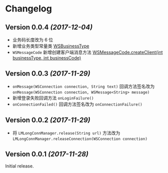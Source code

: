 # Changelog

## Version 0.0.4 *(2017-12-04)*

* 业务码长度改为 6 位
* 新增业务类型常量类 [WSBusinessType](https://github.com/UamaHZ/long-conn-manager/blob/master/library/src/main/java/cn/com/uama/longconnmanager/WSBusinessType.java)
* `WSMessageCode` 新增创建客户端消息方法 [WSMessageCode.createClient(int businessType, int businessCode)](https://github.com/UamaHZ/long-conn-manager/blob/e5dd47bdc355db3694fba74ce627b0eef54c5afb/library/src/main/java/cn/com/uama/longconnmanager/WSMessageCode.java#L48)


## Version 0.0.3 *(2017-11-29)*

* `onMessage(WSConnection connection, String text)` 回调方法签名改为 `onMessage(WSConnection connection, WSMessage<String> message)`
* 新增登录失败回调方法 `onLoginFailure()`
* `onConnectionFailed()` 回调方法签名改为 `onConnectionFailure()`

## Version 0.0.2 *(2017-11-29)*

* 将 `LMLongConnManager.release(String url)` 方法改为 `LMLongConnManager.releaseConnection(WSConnection connection)`

## Version 0.0.1 *(2017-11-28)*
Initial release.